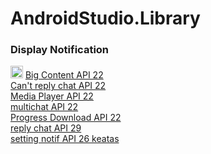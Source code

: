 # AndroidStudio.Library
### Display Notification
<img class="img-icon" src="https://github.com/favicon.ico" width="20"> 
<a class="image-link" href="https://user-images.githubusercontent.com/37952748/75747217-f2c43a80-5d4e-11ea-8920-cd1a3320a39c.jpeg">Big Content API 22</a><br>
<a href="https://user-images.githubusercontent.com/37952748/75747224-f48dfe00-5d4e-11ea-9d3a-8874bd12f6a8.jpeg">Can't reply chat API 22</a><br>
<a href="https://user-images.githubusercontent.com/37952748/75747225-f5269480-5d4e-11ea-91be-6b84eb752cc5.jpeg">Media Player API 22</a><br>
<a href="https://user-images.githubusercontent.com/37952748/75747230-f5bf2b00-5d4e-11ea-9b28-0b9a2c1e8772.jpeg">multichat API 22</a><br>
<a href="https://user-images.githubusercontent.com/37952748/75747232-f657c180-5d4e-11ea-89b6-a2c51769454a.jpeg">Progress Download API 22</a><br>
<a href="https://user-images.githubusercontent.com/37952748/75747234-f6f05800-5d4e-11ea-8926-bda699e90937.jpeg">reply chat API 29</a><br>
<a href="https://user-images.githubusercontent.com/37952748/75747236-f788ee80-5d4e-11ea-87a0-4ea04f3cf498.jpeg">setting notif API 26 keatas</a>
